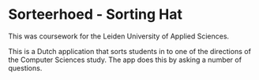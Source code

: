 # Sorteerhoed - Sorting Hat
This was coursework for the Leiden University of Applied Sciences.

This is a Dutch application that sorts students in to one of the directions of the Computer Sciences study.
The app does this by asking a number of questions.
